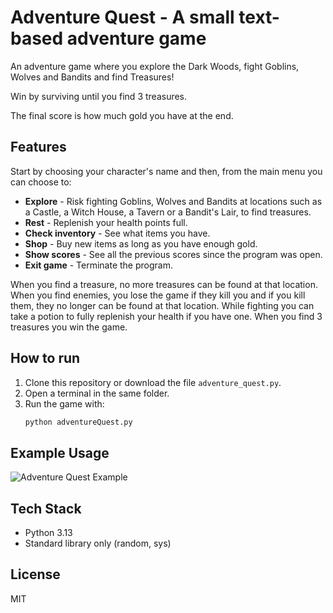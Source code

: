 # Adventure Quest - A small text-based adventure game
An adventure game where you explore the Dark Woods, fight Goblins, Wolves and Bandits and find Treasures!

Win by surviving until you find 3 treasures.

The final score is how much gold you have at the end.

## Features
Start by choosing your character's name and then, from the main menu you can choose to:
- **Explore** - Risk fighting Goblins, Wolves and Bandits at locations such as a Castle, a Witch House, a Tavern or a Bandit's Lair, to find treasures.
- **Rest** - Replenish your health points full.
- **Check inventory** - See what items you have.
- **Shop** - Buy new items as long as you have enough gold.
- **Show scores** - See all the previous scores since the program was open.
- **Exit game** - Terminate the program.

When you find a treasure, no more treasures can be found at that location. When you find enemies, you lose the game if they kill you and if you kill them, they no longer can be found at that location. While fighting you can take a potion to fully replenish your health if you have one. When you find 3 treasures you win the game.

## How to run
1. Clone this repository or download the file `adventure_quest.py`.
2. Open a terminal in the same folder.
3. Run the game with:
   ```bash
   python adventureQuest.py

## Example Usage
![Adventure Quest Example](https://github.com/user-attachments/assets/da9a5fb5-4bc6-40fc-aec6-766d40c30883)

## Tech Stack
- Python 3.13
- Standard library only (random, sys)

## License
MIT
